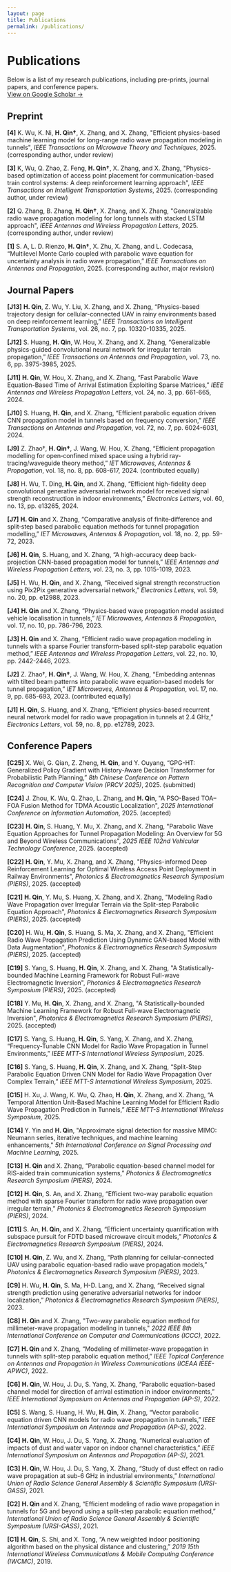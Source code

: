 ```yaml
---
layout: page
title: Publications
permalink: /publications/
---
```



#  Publications

Below is a list of my research publications, including pre-prints, journal papers, and conference papers.  
[View on Google Scholar →](https://scholar.google.ca/citations?user=aBmmwloAAAAJ&hl=en)

## Preprint  

**[4]** K. Wu, K. Ni, **H. Qin†**, X. Zhang, and X. Zhang, "Efficient physics-based machine learning model for long-range radio wave propagation modeling in tunnels", *IEEE Transactions on Microwave Theory and Techniques*, 2025. (corresponding author, under review)

**[3]** K, Wu, Q. Zhao, Z. Feng, **H. Qin†**, X. Zhang, and X. Zhang, "Physics-based optimization of access point placement for communication-based train control systems: A deep reinforcement learning approach", *IEEE Transactions on Intelligent Transportation Systems*, 2025. (corresponding author, under review)

**[2]** Q. Zhang, B. Zhang, **H. Qin†**, X. Zhang, and X. Zhang, "Generalizable radio wave propagation modeling for long tunnels with stacked LSTM approach", *IEEE Antennas and Wireless Propagation Letters*, 2025. (corresponding author, under review)

**[1]** S. A, L. D. Rienzo, **H. Qin†**, X. Zhu, X. Zhang, and L. Codecasa, “Multilevel Monte Carlo coupled with parabolic wave equation for uncertainty analysis in radio wave propagation,” *IEEE Transactions on Antennas and Propagation*, 2025. (corresponding author, major revision)


## Journal Papers 

**[J13]** **H. Qin**, Z. Wu, Y. Liu, X. Zhang, and X. Zhang, “Physics-based trajectory design for cellular-connected UAV in rainy environments based on deep reinforcement learning,” *IEEE Transactions on Intelligent Transportation Systems*, vol. 26, no. 7, pp. 10320-10335, 2025.

**[J12]** S. Huang, **H. Qin**, W. Hou, X. Zhang, and X. Zhang, “Generalizable physics-guided convolutional neural network for irregular terrain propagation,” *IEEE Transactions on Antennas and Propagation*, vol. 73, no. 6, pp. 3975-3985, 2025.

**[J11]** **H. Qin**, W. Hou, X. Zhang, and X. Zhang, “Fast Parabolic Wave Equation-Based Time of Arrival Estimation Exploiting Sparse Matrices,” *IEEE Antennas and Wireless Propagation Letters*, vol. 24, no. 3, pp. 661-665, 2024.

**[J10]** S. Huang, **H. Qin**, and X. Zhang, “Efficient parabolic equation driven CNN propagation model in tunnels based on frequency conversion,” *IEEE Transactions on Antennas and Propagation*, vol. 72, no. 7, pp. 6024-6031, 2024.

**[J9]** Z. Zhao†, **H. Qin†**, J. Wang, W. Hou, X. Zhang, “Efficient propagation modelling for open‐confined mixed space using a hybrid ray‐tracing/waveguide theory method,” *IET Microwaves, Antennas & Propagation*, vol. 18, no. 8, pp. 608-617, 2024. (contributed equally)

**[J8]** H. Wu, T. Ding, **H. Qin**, and X. Zhang, “Efficient high-fidelity deep convolutional generative adversarial network model for received signal strength reconstruction in indoor environments,” *Electronics Letters*, vol. 60, no. 13, pp. e13265, 2024.

**[J7]** **H. Qin** and X. Zhang, “Comparative analysis of finite‐difference and split‐step based parabolic equation methods for tunnel propagation modelling,” *IET Microwaves, Antennas & Propagation*, vol. 18, no. 2, pp. 59-72, 2023.

**[J6]** **H. Qin**, S. Huang, and X. Zhang, “A high-accuracy deep back-projection CNN-based propagation model for tunnels,” *IEEE Antennas and Wireless Propagation Letters*, vol. 23, no. 3, pp. 1015-1019, 2023.

**[J5]** H. Wu, **H. Qin**, and X. Zhang, “Received signal strength reconstruction using Pix2Pix generative adversarial network,” *Electronics Letters*, vol. 59, no. 20, pp. e12988, 2023.

**[J4]** **H. Qin** and X. Zhang, “Physics‐based wave propagation model assisted vehicle localisation in tunnels,” *IET Microwaves, Antennas & Propagation*, vol. 17, no. 10, pp. 786-796, 2023.

**[J3]** **H. Qin** and X. Zhang, “Efficient radio wave propagation modeling in tunnels with a sparse Fourier transform-based split-step parabolic equation method,” *IEEE Antennas and Wireless Propagation Letters*, vol. 22, no. 10, pp. 2442-2446, 2023.

**[J2]** Z. Zhao†, **H. Qin†**, J. Wang, W. Hou, X. Zhang, “Embedding antennas with tilted beam patterns into parabolic wave equation-based models for tunnel propagation,” *IET Microwaves, Antennas & Propagation*, vol. 17, no. 9, pp. 685-693, 2023. (contributed equally)

**[J1]** **H. Qin**, S. Huang, and X. Zhang, “Efficient physics-based recurrent neural network model for radio wave propagation in tunnels at 2.4 GHz,” *Electronics Letters*, vol. 59, no. 8, pp. e12789, 2023.

## Conference Papers 

**[C25]** X. Wei, G. Qian, Z. Zheng, **H. Qin**, and Y. Ouyang, “GPG-HT: Generalized Policy Gradient with History-Aware Decision Transformer for Probabilistic Path Planning,” *8th Chinese Conference on Pattern Recognition and Computer Vision (PRCV 2025)*, 2025. (submitted)

**[C24]** J. Zhou, K. Wu, Q. Zhao, L. Zhang, and **H. Qin**, "A PSO-Based TOA–FOA Fusion Method for TDMA Acoustic Localization", *2025 International Conference on Information Automation*, 2025. (accepted)

**[C23]** **H. Qin**, S. Huang, Y. Mu, X. Zhang, and X. Zhang, "Parabolic Wave Equation Approaches for Tunnel Propagation Modeling: An Overview for 5G and Beyond Wireless Communications", *2025 IEEE 102nd Vehicular Technology Conference*, 2025. (accepted)

**[C22]** **H. Qin**, Y. Mu, X. Zhang, and X. Zhang, "Physics-informed Deep Reinforcement Learning for Optimal Wireless Access Point Deployment in Railway Environments", *Photonics & Electromagnetics Research Symposium (PIERS)*, 2025. (accepted)

**[C21]** **H. Qin**, Y. Mu, S. Huang, X. Zhang, and X. Zhang, "Modeling Radio Wave Propagation over Irregular Terrain via the Split-step Parabolic Equation Approach", *Photonics & Electromagnetics Research Symposium (PIERS)*, 2025. (accepted)

**[C20]** H. Wu, **H. Qin**, S. Huang, S. Ma, X. Zhang, and X. Zhang, "Efficient Radio Wave Propagation Prediction Using Dynamic GAN-based Model with Data Augmentation", *Photonics & Electromagnetics Research Symposium (PIERS)*, 2025. (accepted)

**[C19]** S. Yang, S. Huang, **H. Qin**, X. Zhang, and X. Zhang, "A Statistically-bounded Machine Learning Framework for Robust Full-wave Electromagnetic Inversion", *Photonics & Electromagnetics Research Symposium (PIERS)*, 2025. (accepted)

**[C18]** Y. Mu, **H. Qin**, X. Zhang, and X. Zhang, "A Statistically-bounded Machine Learning Framework for Robust Full-wave Electromagnetic Inversion", *Photonics & Electromagnetics Research Symposium (PIERS)*, 2025. (accepted)

**[C17]** S. Yang, S. Huang, **H. Qin**, S. Yang, X. Zhang, and X. Zhang, “Frequency-Tunable CNN Model for Radio Wave Propagation in Tunnel Environments,” *IEEE MTT-S International Wireless Symposium*, 2025.

**[C16]** S. Yang, S. Huang, **H. Qin**, X. Zhang, and X. Zhang, “Split-Step Parabolic Equation Driven CNN Model for Radio Wave Propagation Over Complex Terrain,” *IEEE MTT-S International Wireless Symposium*, 2025.

**[C15]** H. Xu, J. Wang, K. Wu, Q. Zhao, **H. Qin**, X. Zhang, and X. Zhang, “A Temporal Attention Unit-Based Machine Learning Model for Efficient Radio Wave Propagation Prediction in Tunnels,” *IEEE MTT-S International Wireless Symposium*, 2025.

**[C14]** Y. Yin and **H. Qin**, "Approximate signal detection for massive MIMO: Neumann series, iterative techniques, and machine learning enhancements," *5th International Conference on Signal Processing and Machine Learning*, 2025.

**[C13]** **H. Qin** and X. Zhang, “Parabolic equation-based channel model for RIS-aided train communication systems,” *Photonics & Electromagnetics Research Symposium (PIERS)*, 2024.

**[C12]** **H. Qin**, S. An, and X. Zhang, “Efficient two-way parabolic equation method with sparse Fourier transform for radio wave propagation over irregular terrain,” *Photonics & Electromagnetics Research Symposium (PIERS)*, 2024.

**[C11]** S. An, **H. Qin**, and X. Zhang, “Efficient uncertainty quantification with subspace pursuit for FDTD based microwave circuit models,” *Photonics & Electromagnetics Research Symposium (PIERS)*, 2024.

**[C10]** **H. Qin**, Z. Wu, and X. Zhang, “Path planning for cellular-connected UAV using parabolic equation-based radio wave propagation models,” *Photonics & Electromagnetics Research Symposium (PIERS)*, 2023.

**[C9]** H. Wu, **H. Qin**, S. Ma, H-D. Lang, and X. Zhang, “Received signal strength prediction using generative adversarial networks for indoor localization,” *Photonics & Electromagnetics Research Symposium (PIERS)*, 2023.

**[C8]** **H. Qin** and X. Zhang, "Two-way parabolic equation method for millimeter-wave propagation modeling in tunnels," *2022 IEEE 8th International Conference on Computer and Communications (ICCC)*, 2022.

**[C7]** **H. Qin** and X. Zhang, “Modeling of millimeter-wave propagation in tunnels with split-step parabolic equation method,” *IEEE Topical Conference on Antennas and Propagation in Wireless Communications (ICEAA IEEE-APWC)*, 2022.

**[C6]** **H. Qin**, W. Hou, J. Du, S. Yang, X. Zhang, “Parabolic equation-based channel model for direction of arrival estimation in indoor environments,” *IEEE International Symposium on Antennas and Propagation (AP-S)*, 2022.

**[C5]** S. Wang, S. Huang, H. Wu, **H. Qin**, X. Zhang, “Vector parabolic equation driven CNN models for radio wave propagation in tunnels,” *IEEE International Symposium on Antennas and Propagation (AP-S)*, 2022.

**[C4]** **H. Qin**, W. Hou, J. Du, S. Yang, X. Zhang, “Numerical evaluation of impacts of dust and water vapor on indoor channel characteristics,” *IEEE International Symposium on Antennas and Propagation (AP-S)*, 2021.

**[C3]** **H. Qin**, W. Hou, J. Du, S. Yang, X. Zhang, “Study of dust effect on radio wave propagation at sub-6 GHz in industrial environments,” *International Union of Radio Science General Assembly & Scientific Symposium (URSI-GASS)*, 2021.

**[C2]** **H. Qin** and X. Zhang, “Efficient modeling of radio wave propagation in tunnels for 5G and beyond using a split-step parabolic equation method,” *International Union of Radio Science General Assembly & Scientific Symposium (URSI-GASS)*, 2021.

**[C1]** **H. Qin**, S. Shi, and X. Tong, “A new weighted indoor positioning algorithm based on the physical distance and clustering,” *2019 15th International Wireless Communications & Mobile Computing Conference (IWCMC)*, 2019.


